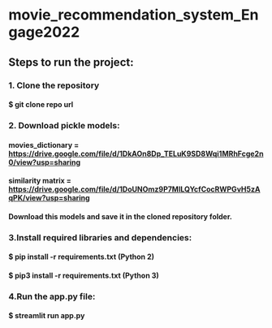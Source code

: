 # movie_recommendation_system_Engage2022

## Steps to run the project:
### 1. Clone the repository
#### $ git clone repo url
### 2. Download pickle models:
#### movies_dictionary = https://drive.google.com/file/d/1DkAOn8Dp_TELuK9SD8Wqi1MRhFcge2n0/view?usp=sharing
#### similarity matrix = https://drive.google.com/file/d/1DoUNOmz9P7MILQYcfCocRWPGvH5zAqPK/view?usp=sharing
#### Download this models and save it in the cloned repository folder.
### 3.Install required libraries and dependencies:
#### $ pip install -r requirements.txt (Python 2)
#### $ pip3 install -r requirements.txt (Python 3)
### 4.Run the app.py file:
#### $ streamlit run app.py 
